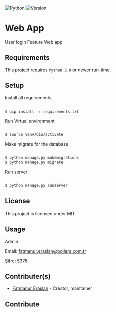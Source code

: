 ![Python](https://img.shields.io/badge/python-3.8-green.svg)
![Version](https://img.shields.io/badge/version-0.1.1-yellow.svg)

# Web App

User login Feature Web app

## Requirements

This project requires `Python 3.8` or newer run-time.

## Setup

Install all requirements
```sh

$ pip install -r requirements.txt

```

Run Virtual environment
```sh

$ source venv/bin/activate

```

Make migrate for the database
```sh

$ python manage.py makemigrations
$ python manage.py migrate

```
Run server
```sh

$ python manage.py runserver

```
## License

This project is licensed under MIT

## Usage
Admin

Email: fatmanur.eraslan@boilera.com.tr

Şifre: 5376
## Contributer(s)

- [Fatmanur Eraslan](https://github.com/FatmanurEraslan) - Creator, maintainer

## Contribute

